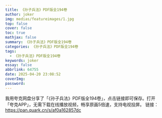 ```yaml
---
title: 《孙子兵法》PDF版全194卷
author: joker
img: medias/featureimages/1.jpg
top: false
cover: false
toc: true
mathjax: false
summary: 《孙子兵法》PDF版全194卷
categories: 《孙子兵法》PDF版全194卷
tags:
  - 《孙子兵法》PDF版全194卷
keywords: joker
essay: false
abbrlink: 64755
date: 2025-04-20 23:08:52
coverImg:
password:
---
```


我用夸克网盘分享了「《孙子兵法》PDF版全194卷」，点击链接即可保存。打开「夸克APP」，无需下载在线播放视频，畅享原画5倍速，支持电视投屏。
链接：https://pan.quark.cn/s/af0a162857dc
